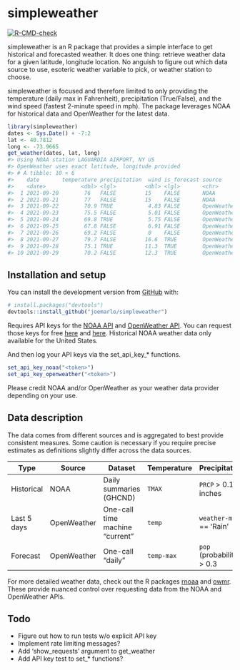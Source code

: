 
<!-- README.md is generated from README.Rmd. Please edit that file -->

# simpleweather

<!-- badges: start -->

[![R-CMD-check](https://github.com/joemarlo/simpleweather/workflows/R-CMD-check/badge.svg)](https://github.com/joemarlo/simpleweather/actions)
<!-- badges: end -->

simpleweather is an R package that provides a simple interface to get
historical and forecasted weather. It does one thing: retrieve weather
data for a given latitude, longitude location. No anguish to figure out
which data source to use, esoteric weather variable to pick, or weather
station to choose.

simpleweather is focused and therefore limited to only providing the
temperature (daily max in Fahrenheit), precipitation (True/False), and
the wind speed (fastest 2-minute speed in mph). The package leverages
NOAA for historical data and OpenWeather for the latest data.

``` r
library(simpleweather)
dates <- Sys.Date() + -7:2
lat <- 40.7812
long <- -73.9665
get_weather(dates, lat, long)
#> Using NOAA station LAGUARDIA AIRPORT, NY US
#> OpenWeather uses exact latitude, longitude provided
#> # A tibble: 10 × 6
#>    date       temperature precipitation  wind is_forecast source     
#>    <date>           <dbl> <lgl>         <dbl> <lgl>       <chr>      
#>  1 2021-09-20        76   FALSE         15    FALSE       NOAA       
#>  2 2021-09-21        77   FALSE         15    FALSE       NOAA       
#>  3 2021-09-22        70.9 TRUE           4.83 FALSE       OpenWeather
#>  4 2021-09-23        75.5 FALSE          5.01 FALSE       OpenWeather
#>  5 2021-09-24        69.8 TRUE           5.75 FALSE       OpenWeather
#>  6 2021-09-25        67.8 FALSE          6.91 FALSE       OpenWeather
#>  7 2021-09-26        69.2 FALSE          0    FALSE       OpenWeather
#>  8 2021-09-27        79.7 FALSE         16.6  TRUE        OpenWeather
#>  9 2021-09-28        75.1 TRUE          11.3  TRUE        OpenWeather
#> 10 2021-09-29        70.2 FALSE         12.3  TRUE        OpenWeather
```

## Installation and setup

You can install the development version from
[GitHub](https://github.com/joemarlo/simpleweather) with:

``` r
# install.packages("devtools")
devtools::install_github("joemarlo/simpleweather")
```

Requires API keys for the [NOAA
API](https://www.ncdc.noaa.gov/cdo-web/webservices/v2) and [OpenWeather
API](https://openweathermap.org/api/one-call-api). You can request those
keys for free [here](https://www.ncdc.noaa.gov/cdo-web/token) and
[here](https://openweathermap.org/price). Historical NOAA weather data
only available for the United States.

And then log your API keys via the set\_api\_key\_\* functions.

``` r
set_api_key_noaa("<token>")
set_api_key_openweather("<token>")
```

Please credit NOAA and/or OpenWeather as your weather data provider
depending on your use.

## Data description

The data comes from different sources and is aggregated to best provide
consistent measures. Some caution is necessary if you require precise
estimates as definitions slightly differ across the data sources.

| Type        | Source      | Dataset                         | Temperature | Precipitation                | Wind         |
|-------------|-------------|---------------------------------|-------------|------------------------------|--------------|
| Historical  | NOAA        | Daily summaries (GHCND)         | `TMAX`      | `PRCP` &gt; 0.1 inches       | `WSF2`       |
| Last 5 days | OpenWeather | One-call time machine “current” | `temp`      | `weather-main` == ‘Rain’     | `wind_speed` |
| Forecast    | OpenWeather | One-call “daily”                | `temp-max`  | `pop` (probability) &gt; 0.3 | `wind_speed` |

For more detailed weather data, check out the R packages
[rnoaa](https://github.com/ropensci/rnoaa) and
[owmr](https://github.com/crazycapivara/owmr). These provide nuanced
control over requesting data from the NOAA and OpenWeather APIs.

## Todo

-   Figure out how to run tests w/o explicit API key
-   Implement rate limiting messages?
-   Add ‘show\_requests’ argument to get\_weather
-   Add API key test to set\_\* functions?
